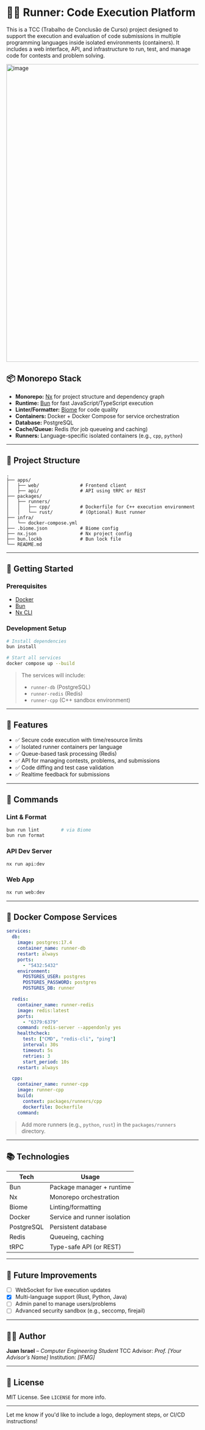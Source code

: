# 🏃‍♂️ Runner: Code Execution Platform

This is a TCC (Trabalho de Conclusão de Curso) project designed to support the execution and evaluation of code submissions in multiple programming languages inside isolated environments (containers). It includes a web interface, API, and infrastructure to run, test, and manage code for contests and problem solving.

<img width="1234" height="778" alt="image" src="https://github.com/user-attachments/assets/bd86410e-279e-4534-8246-8f2762bcb78d" />

## 📦 Monorepo Stack

* **Monorepo:** [Nx](https://nx.dev/) for project structure and dependency graph
* **Runtime:** [Bun](https://bun.sh/) for fast JavaScript/TypeScript execution
* **Linter/Formatter:** [Biome](https://biomejs.dev/) for code quality
* **Containers:** Docker + Docker Compose for service orchestration
* **Database:** PostgreSQL
* **Cache/Queue:** Redis (for job queueing and caching)
* **Runners:** Language-specific isolated containers (e.g., `cpp`, `python`)

---

## 🧱 Project Structure

```
.
├── apps/
│   ├── web/               # Frontend client
│   ├── api/               # API using tRPC or REST
├── packages/
│   ├── runners/
│   │   ├── cpp/           # Dockerfile for C++ execution environment
│   │   └── rust/          # (Optional) Rust runner
├── infra/
│   └── docker-compose.yml
├── .biome.json            # Biome config
├── nx.json                # Nx project config
├── bun.lockb              # Bun lock file
└── README.md
```

---

## 🚀 Getting Started

### Prerequisites

* [Docker](https://www.docker.com/)
* [Bun](https://bun.sh/)
* [Nx CLI](https://nx.dev/cli/nx)

### Development Setup

```bash
# Install dependencies
bun install

# Start all services
docker compose up --build
```

> The services will include:
>
> * `runner-db` (PostgreSQL)
> * `runner-redis` (Redis)
> * `runner-cpp` (C++ sandbox environment)

---

## 🧪 Features

* ✅ Secure code execution with time/resource limits
* ✅ Isolated runner containers per language
* ✅ Queue-based task processing (Redis)
* ✅ API for managing contests, problems, and submissions
* ✅ Code diffing and test case validation
* ✅ Realtime feedback for submissions

---

## 🧰 Commands

### Lint & Format

```bash
bun run lint        # via Biome
bun run format
```

### API Dev Server

```bash
nx run api:dev
```

### Web App

```bash
nx run web:dev
```

---

## 🐳 Docker Compose Services

```yaml
services:
  db:
    image: postgres:17.4
    container_name: runner-db
    restart: always
    ports:
      - "5432:5432"
    environment:
      POSTGRES_USER: postgres
      POSTGRES_PASSWORD: postgres
      POSTGRES_DB: runner

  redis:
    container_name: runner-redis
    image: redis:latest
    ports:
      - "6379:6379"
    command: redis-server --appendonly yes
    healthcheck:
      test: ["CMD", "redis-cli", "ping"]
      interval: 30s
      timeout: 5s
      retries: 3
      start_period: 10s
    restart: always

  cpp:
    container_name: runner-cpp
    image: runner-cpp
    build:
      context: packages/runners/cpp
      dockerfile: Dockerfile
    command:
```

> Add more runners (e.g., `python`, `rust`) in the `packages/runners` directory.

---

## 📚 Technologies

| Tech       | Usage                        |
| ---------- | ---------------------------- |
| Bun        | Package manager + runtime    |
| Nx         | Monorepo orchestration       |
| Biome      | Linting/formatting           |
| Docker     | Service and runner isolation |
| PostgreSQL | Persistent database          |
| Redis      | Queueing, caching            |
| tRPC       | Type-safe API (or REST)      |

---

## 📖 Future Improvements

* [ ] WebSocket for live execution updates
* [x] Multi-language support (Rust, Python, Java)
* [ ] Admin panel to manage users/problems
* [ ] Advanced security sandbox (e.g., seccomp, firejail)

---

## 🧑‍💻 Author

**Juan Israel** – *Computer Engineering Student*
TCC Advisor: *Prof. \[Your Advisor’s Name]*
Institution: *\[IFMG]*

---

## 📜 License

MIT License. See `LICENSE` for more info.

---

Let me know if you'd like to include a logo, deployment steps, or CI/CD instructions!
